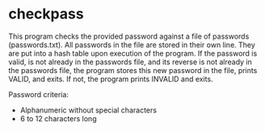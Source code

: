 # checkpass

This program checks the provided password against a file of passwords (passwords.txt). All passwords in the file are stored in their own line. They are put into a hash table upon execution of the program. If the password is valid, is not already in the passwords file, and its reverse is not already in the passwords file, the program stores this new password in the file, prints VALID, and exits. If not, the program prints INVALID and exits. 

Password criteria:
- Alphanumeric without special characters
- 6 to 12 characters long

